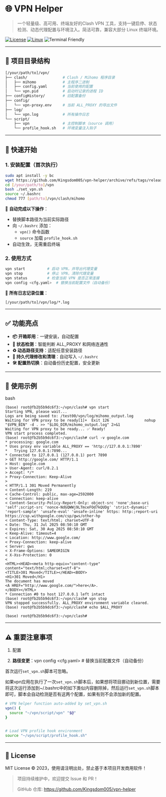 

# 🌐 VPN Helper

> 一个轻量级、高可用、终端友好的Clash VPN 工具，支持一键启停、状态检测、动态代理配置与环境注入。简洁可靠，兼容大部分 Linux 终端环境。

[![License](https://img.shields.io/badge/License-MIT-blue.svg)](https://opensource.org/licenses/MIT) [![Linux](https://img.shields.io/badge/Platform-Linux-brightgreen.svg)](https://www.linux.org/) ![Terminal Friendly](https://img.shields.io/badge/CLI-Optimized-orange.svg)

---

## 📁 项目目录结构

```bash
[/your/path/to]/vpn/
├── clash/                # Clash / Mihomo 程序目录
│   ├── mihomo            # 主程序二进制
│   ├── config.yaml       # 当前使用的配置
│   └── vpn.pid           # 启动时记录的进程 ID
├── configHistory/        # 旧配置备份
├── config/
│   └── vpn-proxy.env     # 当前 ALL_PROXY 的导出文件
├── log/
│   └── vpn.log           # 所有操作日志
└── script/
    ├── vpn               # 主控制脚本（source 调用）
    └── profile_hook.sh   # 环境变量注入钩子
```

------

## 🚀 快速开始

### 1. 安装配置（首次执行）

```bash
sudo apt install -y bc
wget https://github.com/Kingsdom005/vpn-helper/archive/refs/tags/release1.0.tar.gz
cd [/your/path/to]/vpn
bash ./set_vpn.sh
source ~/.bashrc
chmod 777 [path/to]/vpn/clash/mihomo
```

📌 **自动完成以下操作**：

- 替换脚本路径为当前实际路径
- 向 `~/.bashrc` 添加：
  - `vpn()` 命令函数
  - `source` 加载 `profile_hook.sh`
- 自动生效，无需重启终端

### 2. 使用方式

```bash
vpn start          # 启动 VPN，并导出代理变量
vpn stop           # 停止 VPN，清除代理变量
vpn status         # 检查当前 VPN 是否正常连接
vpn config <cfg.yaml>  # 替换当前配置文件（自动备份）
```

📍 **所有日志记录位置**：

```text
[/your/path/to]/vpn/log/*.log
```

------

## ✅ 功能亮点

- **📦 开箱即用**：一键安装，自动配置
- **📡 状态检测**：智能判断 ALL_PROXY 和网络连通性
- **♻️ 动态路径支持**：适配任意安装路径
- **🧠 持久代理修改和清理**：自动写入 `~/.bashrc`
- **🛠️ 配置热切换**：自动备份历史配置，安全更新

------

## 🧪 使用示例

bash

```
(base) root@fb2b5b9dc6f3:~/vpn/clash# vpn start 
Starting VPN, please wait...
Logs are being saved to: /test00/vpn/log/mihomo_output.log
Waiting for VPN proxy to be ready[1]+  Exit 126                nohup "$VPN_BIN" -d . >> "$LOG_DIR/mihomo_output.log" 2>&1
Waiting for VPN proxy to be ready... ✅ Ready!
VPN start process completed.
(base) root@fb2b5b9dc6f3:~/vpn/clash# curl -v google.com
* processing: google.com
* Uses proxy env variable ALL_PROXY == 'http://127.0.0.1:7890'
*   Trying 127.0.0.1:7890...
* Connected to 127.0.0.1 (127.0.0.1) port 7890
> GET http://google.com/ HTTP/1.1
> Host: google.com
> User-Agent: curl/8.2.1
> Accept: */*
> Proxy-Connection: Keep-Alive
> 
< HTTP/1.1 301 Moved Permanently
< Content-Length: 219
< Cache-Control: public, max-age=2592000
< Connection: keep-alive
< Content-Security-Policy-Report-Only: object-src 'none';base-uri 'self';script-src 'nonce-NdGQWWj9LTmceFOd7kQUDg' 'strict-dynamic' 'report-sample' 'unsafe-eval' 'unsafe-inline' https: http:;report-uri https://csp.withgoogle.com/csp/gws/other-hp
< Content-Type: text/html; charset=UTF-8
< Date: Thu, 31 Jul 2025 08:50:10 GMT
< Expires: Sat, 30 Aug 2025 08:50:10 GMT
< Keep-Alive: timeout=4
< Location: http://www.google.com/
< Proxy-Connection: keep-alive
< Server: gws
< X-Frame-Options: SAMEORIGIN
< X-Xss-Protection: 0
< 
<HTML><HEAD><meta http-equiv="content-type" content="text/html;charset=utf-8">
<TITLE>301 Moved</TITLE></HEAD><BODY>
<H1>301 Moved</H1>
The document has moved
<A HREF="http://www.google.com/">here</A>.
</BODY></HTML>
* Connection #0 to host 127.0.0.1 left intact
(base) root@fb2b5b9dc6f3:~/vpn/clash# vpn stop
VPN stopped successfully. ALL_PROXY environment variable cleared.
(base) root@fb2b5b9dc6f3:~/vpn/clash# echo $ALL_PROXY

(base) root@fb2b5b9dc6f3:~/vpn/clash# 
```

------

## ⚠️ 重要注意事项

1. 配置

2. **路径变更**：vpn config <cfg.yaml>  # 替换当前配置文件（自动备份）

首次运行`set_vpn.sh`脚本可忽略。

如果vpn应用在执行了一次`set_vpn.sh`脚本后，如果想将项目挪动到新位置，需要将这次运行添加到~/.bashrc中的如下类似内容删除掉，然后运行`set_vpn.sh`脚本即可，脚本会自动检测是否有这两个配置，如果有则不会添加新的配置。

```bash
# VPN helper function auto-added by set_vpn.sh
vpn() {
  source "~/vpn/script/vpn" "$@"
}


# Load VPN profile hook environment
source "~/vpn/script/profile_hook.sh"
```

------

## 📄 License

MIT License © 2023，使用请注明出处，禁止基于本项目开发商用软件！

> 项目持续维护中，欢迎提交 Issue 和 PR！
>
> GitHub 仓库: https://github.com/Kingsdom005/vpn-helper
